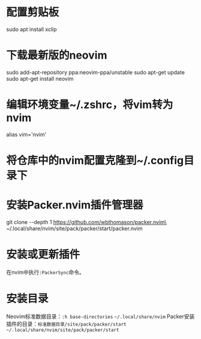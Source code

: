 # 配置剪贴板
sudo apt install xclip
# 下载最新版的neovim
sudo add-apt-repository ppa:neovim-ppa/unstable
sudo apt-get update
sudo apt-get install neovim
# 编辑环境变量~/.zshrc，将vim转为nvim
alias vim='nvim'

# 将仓库中的nvim配置克隆到~/.config目录下

# 安装Packer.nvim插件管理器
git clone --depth 1 https://github.com/wbthomason/packer.nvim\
 ~/.local/share/nvim/site/pack/packer/start/packer.nvim

# 安装或更新插件
在nvim中执行`:PackerSync`命令。

# 安装目录
Neovim标准数据目录：`:h base-directories`
`~/.local/share/nvim`
Packer安装插件的目录：`标准数据目录/site/pack/packer/start`
`~/.local/share/nvim/site/pack/packer/start`

